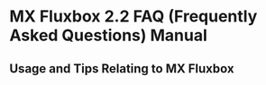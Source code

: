 # MX Fluxbox 2.2 FAQ (Frequently Asked Questions) Manual
## Usage and Tips Relating to MX Fluxbox <!-- {docsify-ignore} -->

